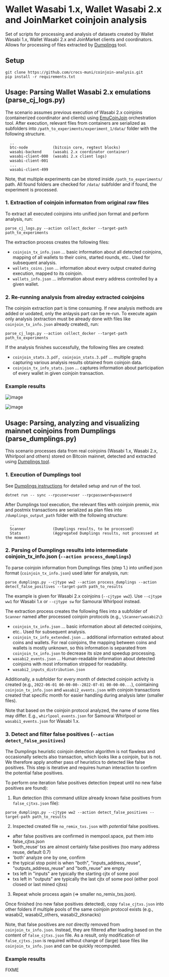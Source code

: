 # Wallet Wasabi 1.x, Wallet Wasabi 2.x and JoinMarket coinjoin analysis 

Set of scripts for processing and analysis of datasets created by Wallet Wasabi 1.x, Wallet Wasabi 2.x and JoinMarket clients and coordinators. Allows for processing of files extracted by [Dumplings](https://github.com/nopara73/dumplings) tool.  

## Setup
```
git clone https://github.com/crocs-muni/coinjoin-analysis.git
pip install -r requirements.txt
```

## Usage: Parsing Wallet Wasabi 2.x emulations (parse_cj_logs.py)
The scenario assumes previous execution of Wasabi 2.x coinjoins (containerized coordinator and clients) using [EmuCoinJoin](https://github.com/crocs-muni/coinjoin-emulator) orchestration tool. After execution, relevant files from containers are serialized as subfolders into ```/path_to_experiments/experiment_1/data/``` folder with the following structure. 
```
  ..
  btc-node           (bitcoin core, regtest blocks)
  wasabi-backend     (wasabi 2.x coordinator container)
  wasabi-client-000  (wasabi 2.x client logs)
  wasabi-client-001
  ...  
  wasabi-client-499
```
Note, that multiple experiments can be stored inside ```/path_to_experiments/``` path. All found folders are checked for ```/data/``` subfolder and if found, the experiment is processed.

### 1. Extraction of coinjoin informaton from original raw files 
To extract all executed coinjoins into unified json format and perform analysis, run:
```
parse_cj_logs.py --action collect_docker --target-path path_to_experiments
```

The extraction process creates the following files: 
  * ```coinjoin_tx_info.json``` ... basic information about all detected coinjoins, mapping of all wallets to their coins, started rounds, etc.. Used for subsequent analysis.
  * ```wallets_coins.json``` ... information about every output created during execution, mapped to its coinjoin.
  * ```wallets_info.json``` ... information about every address controlled by a given wallet. 

### 2. Re-running analysis from alreday extracted coinjoins 
The coinjoin extraction part is time consuming. If new analysis methods are added or uodated, only the anlaysis part can be re-run. To execute again only analysis (extraction must be already done with files like ```coinjoin_tx_info.json``` already created), run:
```
parse_cj_logs.py --action collect_docker --target-path path_to_experiments
```

If the analysis finishes successfully, the following files are created:
  * ```coinjoin_stats.3.pdf, coinjoin_stats.3.pdf``` ... multiple graphs capturing various analysis results obtained from coinjoin data. 
  * ```coinjoin_tx_info_stats.json``` ... captures information about participation of every wallet in given coinjoin transaction.
  
### Example results
![image](https://github.com/user-attachments/assets/2e5406bc-b8f8-4725-8ff9-6484e805f682)

![image](https://github.com/user-attachments/assets/5325a4ae-468b-4b52-b58f-95d521c15b1c)



## Usage: Parsing, analyzing and visualizing mainnet coinjoins from Dumplings (parse_dumplings.py)
This scenario processes data from real coinjoins (Wasabi 1.x, Wasabi 2.x, Whirlpool and others) stored on Bitcoin mainnet, detected and extracted using [Dumplings tool](https://github.com/nopara73/dumplings). 

### 1. Execution of Dumplings tool
See [Dumplings instructions](https://github.com/nopara73/dumplings?tab=readme-ov-file#1-synchronization) for detailed setup and run of the tool.
```
dotnet run -- sync --rpcuser=user --rpcpassword=password
```
After Dumplings tool execution, the relevant files with coinjoin premix, mix and postmix transactions are serialized as plan files into ```/dumplings_output_path``` folder with the following structure:
```
  ..
  Scanner            (Dumplings results, to be processed)
  Stats              (Aggregated Dumplings results, not processed at the moment)
```

### 2. Parsing of Dumplings results into intermediate coinjoin_tx_info.json (```--action process_dumplings```)
To parse coinjoin information from Dumplings files (step 1.) into unified json format (```coinjoin_tx_info.json```) used later for analysis, run:
```
parse_dumplings.py --cjtype ww2 --action process_dumplings --action detect_false_positives --target-path path_to_results
```
The example is given for Wasabi 2.x coinjoins (```--cjtype ww2```). Use ```--cjtype ww1``` for Wasabi 1.x or ```--cjtype sw``` for Samourai Whirlpool instead. 

The extraction process creates the following files into a subfolder of ```Scanner``` named after processed coinjoin protocols (e.g., ```\Scanner\wasabi2\```): 
  * ```coinjoin_tx_info.json``` ... basic information about all detected coinjoins, etc.. Used for subsequent analysis.
  * ```coinjoin_tx_info_extended.json``` ... additional information extrated about coins and wallets. For real coinjoins, the mapping between coins and wallets is mostly unknown, so this information is separated from ```coinjoin_tx_info.json``` to decrease its size and speedup processing.     
  * ```wasabi2_events.json``` ... Human-readable information about detected coinjoins with most information stripped for readability.
  * ```wasabi2_inputs_distribution.json``` 

Additionally, a subfolder for every month of detected coinjoin activity is created (e.g., ```2022-06-01 00-00-00--2022-07-01 00-00-00...```), cointaining ```coinjoin_tx_info.json``` and ```wasabi2_events.json``` with coinjoin transactions created that specific month for easier handling during analysis later (smaller files). 

Note that based on the coinjoin protocol analyzed, the name of some files may differ. E.g., ```whirlpool_events.json``` for Samourai Whirlpool or ```wasabi1_events.json``` for Wasabi 1.x. 

### 3. Detect and filter false positives (```--action detect_false_positives```)
The Dumplings heuristic coinjoin detection algorithm is not flawless and occasionally selects also transaction, which looks like a coinjoin, but is not. We therefore apply another pass of heuristics to detected like false positives. This step is iterative and requires human interaction to confirm the potential false positives. 

To perform one iteration false positives detection (repeat until no new false positives are found):

1. Run detection (this command utilize already known false positives from ```false_cjtxs.json``` file):
```
parse_dumplings.py --cjtype ww2 --action detect_false_positives --target-path path_to_results
```
2. Inspected created file ```no_remix_txs.json``` with *potential* false positives. 
  - after false positives are confirmed in mempool.space, put them into false_cjtxs.json 
  - 'both_reuse' txs are almost certainly false positives (too many address reuse, default 0.7)
  - 'both' analyze one by one, confirm
  - the typical stop point is when "both", "inputs_address_reuse", "outputs_address_reuse" and "both_reuse" are empty
  - txs left in "inputs" are typically the starting cjtx of some pool
  - txs left in "outputs" are typically the last cjtx of some pool (either pool closed or last mined cjtxs)

3. Repeat whole process again (=> smaller no_remix_txs.json). 
  
Once finished (no new false positives detected), copy ```false_cjtxs.json``` into other folders if multiple pools of the same coinjoin protocol exists (e.g., wasabi2, wasabi2_others, wasabi2_zksnacks)

Note, that false positives are *not* directly removed from ```coinjoin_tx_info.json```. Instead, they are filtered after loading based on the content of ```false_cjtxs.json``` file. As a result, only modification of ```false_cjtxs.json``` is required without change of (large) base files like ```coinjoin_tx_info.json``` and can be quickly recomputed.

### Example results
FIXME
